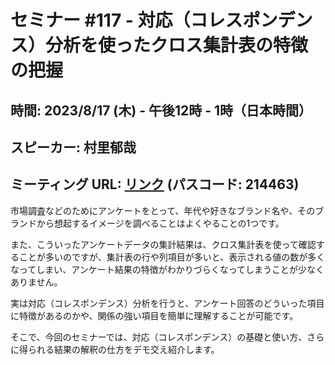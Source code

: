# セミナー #117 - 対応（コレスポンデンス）分析を使ったクロス集計表の特徴の把握

## 時間: 2023/8/17 (木) - 午後12時 - 1時（日本時間）
## スピーカー: 村里郁哉
## ミーティング URL: [リンク](https://us02web.zoom.us/j/331585134?pwd=VGVyeXBRWjFMT2hESFdhSU45Z2d0dz09) (パスコード: 214463)

市場調査などのためにアンケートをとって、年代や好きなブランド名や、そのブランドから想起するイメージを調べることはよくやることの1つです。

また、こういったアンケートデータの集計結果は、クロス集計表を使って確認することが多いのですが、集計表の行や列項目が多いと、表示される値の数が多くなってしまい、アンケート結果の特徴がわかりづらくなってしまうことが少なくありません。

実は対応（コレスポンデンス）分析を行うと、アンケート回答のどういった項目に特徴があるのかや、関係の強い項目を簡単に理解することが可能です。

そこで、今回のセミナーでは、対応（コレスポンデンス）の基礎と使い方、さらに得られる結果の解釈の仕方をデモ交え紹介します。